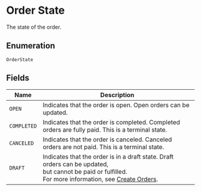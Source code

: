 
# Order State

The state of the order.

## Enumeration

`OrderState`

## Fields

| Name | Description |
|  --- | --- |
| `OPEN` | Indicates that the order is open. Open orders can be updated. |
| `COMPLETED` | Indicates that the order is completed. Completed orders are fully paid. This is a terminal state. |
| `CANCELED` | Indicates that the order is canceled. Canceled orders are not paid. This is a terminal state. |
| `DRAFT` | Indicates that the order is in a draft state. Draft orders can be updated,<br>but cannot be paid or fulfilled.<br>For more information, see [Create Orders](../../https://developer.squareup.com/docs/orders-api/create-orders). |

